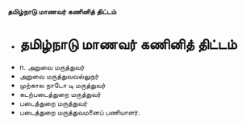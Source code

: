 **தமிழ்நாடு மாணவர் கணினித் திட்டம்**
- # தமிழ்நாடு மாணவர் கணினித் திட்டம்
- n. அறுவை மருத்துவர்
- அறுவை மருத்துவவல்லுநர்
- முற்கால நாடோ டி மருத்துவர்
- கடற்படைத்துறை மருத்துவர்
- படைத்துறை மருத்துவர்
- படைத்துறை மருத்துவமனைப் பணியாளர்.

